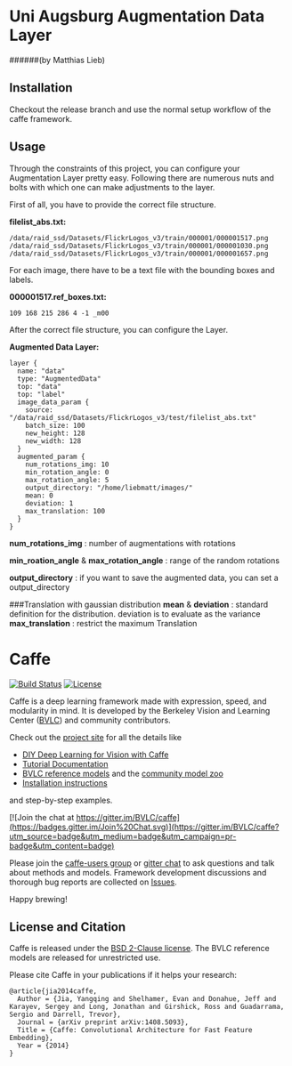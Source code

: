 # Uni Augsburg Augmentation Data Layer
######(by Matthias Lieb)

## Installation
Checkout the release branch and use the normal setup workflow of the caffe framework.

## Usage
Through the constraints of this project, you can configure your Augmentation Layer pretty easy. 
Following there are numerous nuts and bolts with which one can make adjustments to the layer. 

First of all, you have to provide the correct file structure.

__filelist_abs.txt:__
```
/data/raid_ssd/Datasets/FlickrLogos_v3/train/000001/000001517.png
/data/raid_ssd/Datasets/FlickrLogos_v3/train/000001/000001030.png
/data/raid_ssd/Datasets/FlickrLogos_v3/train/000001/000001657.png
```

For each image, there have to be a text file with the bounding boxes and labels.

__000001517.ref_boxes.txt:__

```
109 168 215 286 4 -1 _m00
```

After the correct file structure, you can configure the Layer. 

__Augmented Data Layer:__

```
layer {
  name: "data"
  type: "AugmentedData"
  top: "data"
  top: "label"
  image_data_param {
    source: "/data/raid_ssd/Datasets/FlickrLogos_v3/test/filelist_abs.txt"
    batch_size: 100
    new_height: 128
    new_width: 128
  }
  augmented_param {
    num_rotations_img: 10
    min_rotation_angle: 0
    max_rotation_angle: 5
    output_directory: "/home/liebmatt/images/"
    mean: 0
    deviation: 1
    max_translation: 100
  }
}
````


__num_rotations_img__ : number of augmentations with rotations

__min_roation_angle__ & __max_rotation_angle__ : range of the random rotations

__output_directory__ : if you want to save the augmented data, you can set a output_directory

###Translation with gaussian distribution
__mean__ & __deviation__ : standard definition for the distribution. deviation is to evaluate as the variance
__max_translation__ : restrict the maximum Translation





# Caffe

[![Build Status](https://travis-ci.org/BVLC/caffe.svg?branch=master)](https://travis-ci.org/BVLC/caffe)
[![License](https://img.shields.io/badge/license-BSD-blue.svg)](LICENSE)

Caffe is a deep learning framework made with expression, speed, and modularity in mind.
It is developed by the Berkeley Vision and Learning Center ([BVLC](http://bvlc.eecs.berkeley.edu)) and community contributors.

Check out the [project site](http://caffe.berkeleyvision.org) for all the details like

- [DIY Deep Learning for Vision with Caffe](https://docs.google.com/presentation/d/1UeKXVgRvvxg9OUdh_UiC5G71UMscNPlvArsWER41PsU/edit#slide=id.p)
- [Tutorial Documentation](http://caffe.berkeleyvision.org/tutorial/)
- [BVLC reference models](http://caffe.berkeleyvision.org/model_zoo.html) and the [community model zoo](https://github.com/BVLC/caffe/wiki/Model-Zoo)
- [Installation instructions](http://caffe.berkeleyvision.org/installation.html)

and step-by-step examples.

[![Join the chat at https://gitter.im/BVLC/caffe](https://badges.gitter.im/Join%20Chat.svg)](https://gitter.im/BVLC/caffe?utm_source=badge&utm_medium=badge&utm_campaign=pr-badge&utm_content=badge)

Please join the [caffe-users group](https://groups.google.com/forum/#!forum/caffe-users) or [gitter chat](https://gitter.im/BVLC/caffe) to ask questions and talk about methods and models.
Framework development discussions and thorough bug reports are collected on [Issues](https://github.com/BVLC/caffe/issues).

Happy brewing!

## License and Citation

Caffe is released under the [BSD 2-Clause license](https://github.com/BVLC/caffe/blob/master/LICENSE).
The BVLC reference models are released for unrestricted use.

Please cite Caffe in your publications if it helps your research:

    @article{jia2014caffe,
      Author = {Jia, Yangqing and Shelhamer, Evan and Donahue, Jeff and Karayev, Sergey and Long, Jonathan and Girshick, Ross and Guadarrama, Sergio and Darrell, Trevor},
      Journal = {arXiv preprint arXiv:1408.5093},
      Title = {Caffe: Convolutional Architecture for Fast Feature Embedding},
      Year = {2014}
    }
